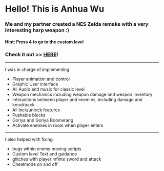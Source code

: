 # Hello! This is Anhua Wu
### Me and my partner created a NES Zelda remake with a very interesting harp weapon :)
#### Hint: Press 4 to go to the custom level
### Check it out  >> [HERE](https://anhuaw.itch.io/zelda-remake)!

----
I was in charge of implementing
- Player animation and control
- Graphic User interface
- All Audio and music for classic level
- Weapon mechanics including weapon damage and weapon inventory
- Interactions between player and enemies, including damage and knockback
- All lock/unlock features
- Pushable blocks
- Goriya and Goriya Boomerang
- Activate enemies in room when player enters

---

I also helped with fixing 
- bugs within enemy moving scripts
- Custom level Text and guidance
- glitches with player infinte sword and attack
- Cheatmode on and off
